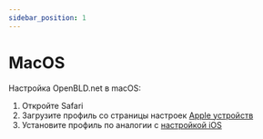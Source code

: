```yaml
---
sidebar_position: 1
---
```


# MacOS

Настройка OpenBLD.net в macOS:

1. Откройте Safari
2. Загрузите профиль со страницы настроек [Apple устройств](/ru/docs/get-started/setup-mobile-devices/apple)
3. Установите профиль по аналогии с [настройкой iOS](/ru/docs/get-started/setup-mobile-devices/apple)


